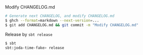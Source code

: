 Modify CHANGELOG.md

```sh
# Generate next CHANGELOG, and modify CHANGELOG.md
$ ghch --format=markdown --next-version=...
$ git add CHANGELOG.md && git commit -m "Modify CHANGELOG.md"
```

Release by `sbt release`

```sh
$ sbt
sbt:joda-time-fake> release
```
